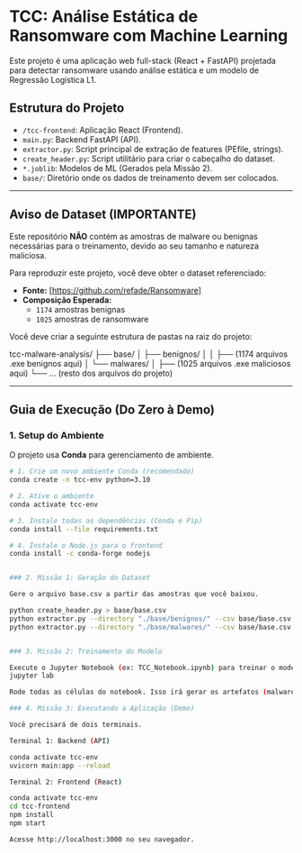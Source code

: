 # TCC: Análise Estática de Ransomware com Machine Learning

Este projeto é uma aplicação web full-stack (React + FastAPI) projetada para detectar ransomware usando análise estática e um modelo de Regressão Logística L1.

## Estrutura do Projeto

* `/tcc-frontend`: Aplicação React (Frontend).
* `main.py`: Backend FastAPI (API).
* `extractor.py`: Script principal de extração de features (PEfile, strings).
* `create_header.py`: Script utilitário para criar o cabeçalho do dataset.
* `*.joblib`: Modelos de ML (Gerados pela Missão 2).
* `base/`: Diretório onde os dados de treinamento devem ser colocados.

---

## Aviso de Dataset (IMPORTANTE)

Este repositório **NÃO** contém as amostras de malware ou benignas necessárias para o treinamento, devido ao seu tamanho e natureza maliciosa.

Para reproduzir este projeto, você deve obter o dataset referenciado:

* **Fonte:** [https://github.com/refade/Ransomware]
* **Composição Esperada:**
    * `1174` amostras benignas
    * `1025` amostras de ransomware

Você deve criar a seguinte estrutura de pastas na raiz do projeto:

tcc-malware-analysis/ 
├── base/ │ 
├── benignos/ │ │ ├── (1174 arquivos .exe benignos aqui) │ 
└── malwares/ │ ├── (1025 arquivos .exe maliciosos aqui) 
└── ... (resto dos arquivos do projeto)


---

## Guia de Execução (Do Zero à Demo)

### 1. Setup do Ambiente

O projeto usa **Conda** para gerenciamento de ambiente.

```bash
# 1. Crie um novo ambiente Conda (recomendado)
conda create -n tcc-env python=3.10

# 2. Ative o ambiente
conda activate tcc-env

# 3. Instale todas as dependências (Conda e Pip)
conda install --file requirements.txt

# 4. Instale o Node.js para o frontend
conda install -c conda-forge nodejs


### 2. Missão 1: Geração do Dataset

Gere o arquivo base.csv a partir das amostras que você baixou.

python create_header.py > base/base.csv
python extractor.py --directory "./base/benignos/" --csv base/base.csv --fileclass 0
python extractor.py --directory "./base/malwares/" --csv base/base.csv --fileclass 1


### 3. Missão 2: Treinamento do Modelo

Execute o Jupyter Notebook (ex: TCC_Notebook.ipynb) para treinar o modelo.
jupyter lab

Rode todas as células do notebook. Isso irá gerar os artefatos (malware_model.joblib, malware_scaler.joblib, matriz_confusao.png) necessários para a API.

### 4. Missão 3: Executando a Aplicação (Demo)

Você precisará de dois terminais.

Terminal 1: Backend (API)

conda activate tcc-env
uvicorn main:app --reload

Terminal 2: Frontend (React)

conda activate tcc-env
cd tcc-frontend
npm install
npm start

Acesse http://localhost:3000 no seu navegador.
